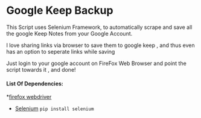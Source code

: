 # Google Keep Backup 

This Script uses Selenium Framework, to automatically scrape and save all the google Keep Notes from your Google Account.

I love sharing links via browser to save them to google keep , and thus even has an option to seperate links while saving

Just login to your google account on FireFox Web Browser and point the script towards it , and done!


#### List Of Dependencies:
*[firefox webdriver](https://github.com/mozilla/geckodriver/)
* [Selenium](https://pypi.python.org/pypi/seleniu)
   ```pip install selenium```

